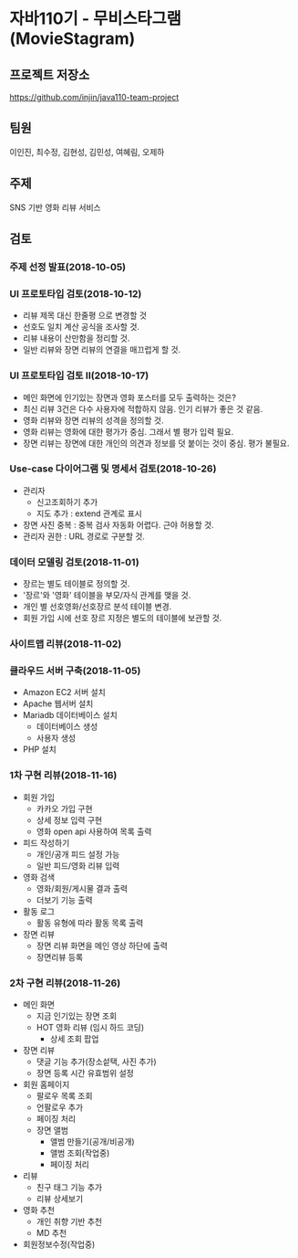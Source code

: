 # 자바110기 - 무비스타그램(MovieStagram)

## 프로젝트 저장소

https://github.com/injin/java110-team-project

## 팀원
이인진, 최수정, 김현성, 김민성, 여혜림, 오제하

## 주제
SNS 기반 영화 리뷰 서비스

## 검토

### 주제 선정 발표(2018-10-05)

### UI 프로토타입 검토(2018-10-12)

- 리뷰 제목 대신 한줄평 으로 변경할 것
- 선호도 일치 계산 공식을 조사할 것.
- 리뷰 내용이 산만함을 정리할 것.
- 일반 리뷰와 장면 리뷰의 연결을 매끄럽게 할 것.

### UI 프로토타입 검토 II(2018-10-17)

- 메인 화면에 인기있는 장면과 영화 포스터를 모두 출력하는 것은?
- 최신 리뷰 3건은 다수 사용자에 적합하지 않음. 인기 리뷰가 좋은 것 같음.
- 영화 리뷰와 장면 리뷰의 성격을 정의할 것.
- 영화 리뷰는 영화에 대한 평가가 중심. 그래서 별 평가 입력 필요.
- 장면 리뷰는 장면에 대한 개인의 의견과 정보를 덧 붙이는 것이 중심. 평가 불필요.

### Use-case 다이어그램 및 명세서 검토(2018-10-26)

- 관리자
    - 신고조회하기 추가
    - 지도 추가 : extend 관계로 표시
- 장면 사진 중복 : 중복 검사 자동화 어렵다. 근야 허용할 것.
- 관리자 권한 : URL 경로로 구분할 것.

### 데이터 모델링 검토(2018-11-01)

- 장르는 별도 테이블로 정의할 것.
- '장르'와 '영화' 테이블을 부모/자식 관계를 맺을 것.
- 개인 별 선호영화/선호장르 분석 테이블 변경.
- 회원 가입 시에 선호 장르 지정은 별도의 테이블에 보관할 것.

### 사이트맵 리뷰(2018-11-02)

### 클라우드 서버 구축(2018-11-05)

- Amazon EC2 서버 설치
- Apache 웹서버 설치
- Mariadb 데이터베이스 설치
  - 데이터베이스 생성
  - 사용자 생성
- PHP 설치

### 1차 구현 리뷰(2018-11-16)

- 회원 가입
    - 카카오 가입 구현 
    - 상세 정보 입력 구현 
    - 영화 open api 사용하여 목록 출력
- 피드 작성하기
    - 개인/공개 피드 설정 가능 
    - 일반 피드/영화 리뷰 입력 
- 영화 검색
    - 영화/회원/게시물 결과 출력
    - 더보기 기능 출력
- 활동 로그
    - 활동 유형에 따라 활동 목록 출력
- 장면 리뷰
    - 장면 리뷰 화면을 메인 영상 하단에 출력
    - 장면리뷰 등록

### 2차 구현 리뷰(2018-11-26)

- 메인 화면
    - 지금 인기있는 장면 조회
    - HOT 영화 리뷰 (임시 하드 코딩)
        - 상세 조회 팝업
- 장면 리뷰
    - 댓글 기능 추가(장소섵택, 사진 추가)
    - 장면 등록 시간 유효범위 설정
- 회원 홈페이지
    - 팔로우 목록 조회
    - 언팔로우 추가
    - 페이징 처리
    - 장면 앨범 
        - 앨범 만들기(공개/비공개)
        - 앨범 조회(작업중)
        - 페이징 처리
- 리뷰
    - 친구 태그 기능 추가
    - 리뷰 상세보기
- 영화 추천
    - 개인 취향 기반 추천
    - MD 추천 
- 회원정보수정(작업중)

 
